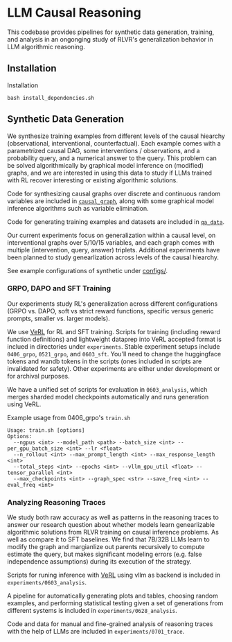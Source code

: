 # LLM Causal Reasoning 
This codebase provides pipelines for synthetic data generation, training, and analysis in an ongonging study of RLVR's generalization behavior in LLM algorithmic reasoning.


## Installation
Installation
```
bash install_dependencies.sh
```

## Synthetic Data Generation
We synthesize training examples from different levels of the causal hiearchy (observational, interventional, counterfactual). Each example comes with a parametrized causal DAG, some interventions / observations, and a probability query, and a numerical answer to the query. This problem can be solved algorithmically by graphical model inference on (modified) graphs, and we are interested in using this data to study if LLMs trained with RL recover interesting or existing algorithmic solutions.

Code for synthesizing causal graphs over discrete and continuous random variables are included in  [`causal_graph`](https://github.com/zhichul/synthetic-causal-graph-learning/tree/32332339eb7dbc965be2ecdc7a025066a080ca6b/causal_graph), along with some graphical model inference algorithms such as variable elimination.

Code for generating training examples and datasets are included in [`qa_data`](https://github.com/zhichul/synthetic-causal-graph-learning/tree/32332339eb7dbc965be2ecdc7a025066a080ca6b/qa_data).

Our current experiments focus on generalization within a causal level, on interventional graphs over 5/10/15 variables, and each graph comes with multiple (intervention, query, answer) triplets. Additional experiments have been planned to study genearlization across levels of the causal hiearchy.

See example configurations of synthetic under [configs/](configs/).

### GRPO, DAPO and SFT Training
Our experiments study RL's generalization across different configurations (GRPO vs. DAPO, soft vs strict reward functions, specific versus generic prompts, smaller vs. larger models).

We use [VeRL](https://github.com/volcengine/verl) for RL and SFT training. Scripts for training (including reward function definitions) and lightweight dataprep into VeRL accepted format is inclued in directories under `experiments`. Stable experiment setups include `0406_grpo`, `0521_grpo`, and `0603_sft`. You'll need to change the huggingface tokens and wandb tokens in the scripts (ones included in scripts are invalidated for safety). Other experiments are either under development or for archival purposes.

We have a unified set of scripts for evaluation in `0603_analysis`, which merges sharded model checkpoints automatically and runs generation using VeRL.

Example usage from 0406_grpo's `train.sh`
```
Usage: train.sh [options]
Options:
  --ngpus <int> --model_path <path> --batch_size <int> --per_gpu_batch_size <int> --lr <float>
  --n_rollout <int> --max_prompt_length <int> --max_response_length <int>
  --total_steps <int> --epochs <int> --vllm_gpu_util <float> --tensor_parallel <int>
  --max_checkpoints <int> --graph_spec <str> --save_freq <int> --eval_freq <int>
```

### Analyzing Reasoning Traces 
We study both raw accuracy as well as patterns in the reasoning traces to answer our research question about whether models learn genearlizable algorithmic solutions from RLVR training on causal inference problems. As well as compare it to SFT baselines. We find that 7B/32B LLMs learn to modify the graph and margianlize out parents recursively to compute estimate the query, but makes significant modeling errors (e.g. false independence assumptions) during its execution of the strategy.

Scripts for runing inference with [VeRL](https://github.com/volcengine/verl) using vllm as backend is included in `experiments/0603_analysis`.

A pipeline for automatically generating plots and tables, choosing random examples, and performing statistical testing given a set of generations from different systems is included in `experiments/0628_analysis`.

Code and data for manual and fine-grained analysis of reasoning traces with the help of LLMs are included in `experiments/0701_trace`.